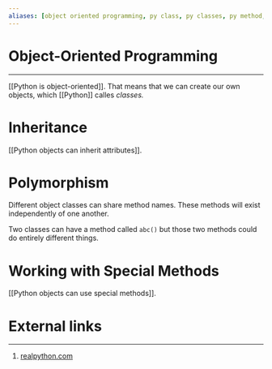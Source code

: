 ```yaml
---
aliases: [object oriented programming, py class, py classes, py method, py methods]
---
```

# Object-Oriented Programming
---
[[Python is object-oriented]]. That means that we can create our own objects, which [[Python]] calles *classes.*

# Inheritance
[[Python objects can inherit attributes]]. 

# Polymorphism
Different object classes can share method names. These methods will exist independently of one another. 

Two classes can have a method called `abc()` but those two methods could do entirely different things. 

# Working with Special Methods
[[Python objects can use special methods]]. 

# External links
---
1. [realpython.com](https://realpython.com/python3-object-oriented-programming/)